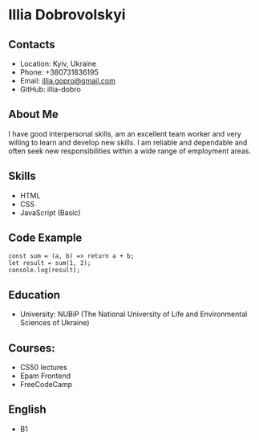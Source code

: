 # Illia Dobrovolskyi

## Contacts
* Location: Kyiv, Ukraine
* Phone: +380731836195
* Email: illia.gopro@gmail.com
* GitHub: illia-dobro

## About Me
I have good interpersonal skills, am an excellent team worker and very willing to learn and develop new skills.
I am reliable and dependable and often seek new responsibilities within a wide range of employment areas.

## Skills
* HTML
* CSS
* JavaScript (Basic)

## Code Example

```
const sum = (a, b) => return a + b;
let result = sum(1, 2);
console.log(result);

```
## Education
* University: NUBiP (The National University of Life and Environmental Sciences of Ukraine)

## Courses:

* CS50 lectures
* Epam Frontend
* FreeCodeCamp


## English
* B1
